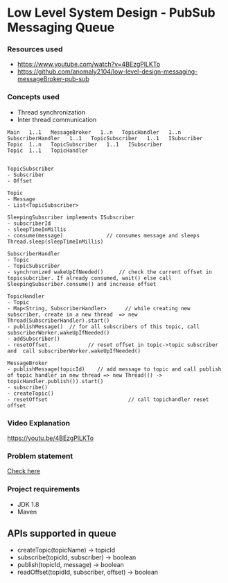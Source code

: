 # Low Level System Design - PubSub Messaging Queue


### Resources used
* https://www.youtube.com/watch?v=4BEzgPlLKTo  
* https://github.com/anomaly2104/low-level-design-messaging-messageBroker-pub-sub

### Concepts used
* Thread synchronization
* Inter thread communication

```
Main   1..1   MessageBroker   1..n   TopicHandler   1..n    SubscriberHandler   1..1   TopicSubscriber   1..1   ISubscriber  
Topic  1..n   TopicSubscriber   1..1   ISubscriber
Topic  1..1   TopicHandler


TopicSubscriber
- Subscriber
- Offset

Topic
- Message
- List<TopicSubscriber>

SleepingSubscriber implements ISubscriber
- subscriberId
- sleepTimeInMillis
- consume(message)              // consumes message and sleeps Thread.sleep(sleepTimeInMillis)

SubscriberHandler
- Topic
- TopicSubscriber
- synchronized wakeUpIfNeeded()     // check the current offset in topicsubcriber. If already consumed, wait() else call SleepingSubscriber.consume() and increase offset

TopicHandler
- Topic
- Map<String, SubscriberHandler>      // while creating new subscriber, create in a new thread  => new Thread(SubscriberHandler).start()
- publishMessage()  // for all subscribers of this topic, call subscriberWorker.wakeUpIfNeeded()
- addSubscriber()
- resetOffset.            // reset offset in topic->topic subscriber and  call subscriberWorker.wakeUpIfNeeded()

MessageBroker
- publishMessage(topicId)    // add message to topic and call publish of topic handler in new thread => new Thread(() -> topicHandler.publish()).start()
- subscribe()
- createTopic()
- resetOffset                          // call topichandler reset offset

```

### Video Explanation
https://youtu.be/4BEzgPlLKTo

### Problem statement
[Check here](problem-statment.md)

### Project requirements
* JDK 1.8
* Maven

## APIs supported in queue
* createTopic(topicName) -> topicId
* subscribe(topicId, subscriber) -> boolean
* publish(topicId, message) -> boolean
* readOffset(topidId, subscriber, offset) -> boolean
